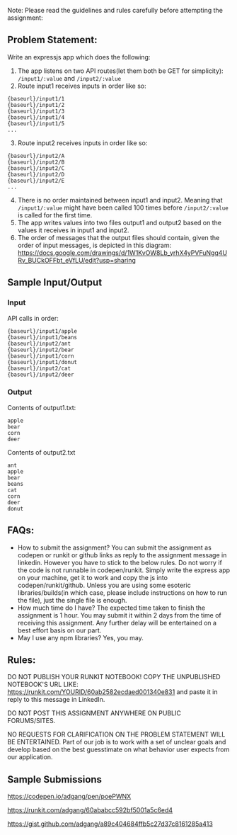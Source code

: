 Note: Please read the guidelines and rules carefully before attempting the assignment:

## Problem Statement:
Write an expressjs app which does the following:
1. The app listens on two API routes(let them both be GET for simplicity): `/input1/:value` and `/input2/:value`
2. Route input1 receives inputs in order like so:
```
{baseurl}/input1/1
{baseurl}/input1/2
{baseurl}/input1/3
{baseurl}/input1/4
{baseurl}/input1/5
...
```
3. Route input2 receives inputs in order like so:
```
{baseurl}/input2/A
{baseurl}/input2/B
{baseurl}/input2/C
{baseurl}/input2/D
{baseurl}/input2/E
...
```
4. There is no order maintained between input1 and input2. Meaning that `/input1/:value` might have been called 100 times before `/input2/:value` is called for the first time.
5. The app writes values into two files output1 and output2 based on the values it receives in input1 and input2.
6. The order of messages that the output files should contain, given the order of input messages, is depicted in this diagram:
https://docs.google.com/drawings/d/1W1KvOW8Lb_yrhX4yPVFuNgq4URv_BUCkOFFbt_eVfLU/edit?usp=sharing 

## Sample Input/Output
### Input
API calls in order:
```
{baseurl}/input1/apple
{baseurl}/input1/beans
{baseurl}/input2/ant
{baseurl}/input2/bear
{baseurl}/input1/corn
{baseurl}/input1/donut
{baseurl}/input2/cat
{baseurl}/input2/deer
```

### Output
Contents of output1.txt:
```
apple
bear
corn
deer
```

Contents of output2.txt
```
ant 
apple
bear
beans
cat
corn
deer
donut
```

## FAQs:
- How to submit the assignment?
    You can submit the assignment as codepen or runkit or github links as reply to the assignment message in linkedin. However you have to stick to the below rules. Do not worry if the code is not runnable in codepen/runkit. Simply write the express app on your machine, get it to work and copy the js into codepen/runkit/github. Unless you are using some esoteric libraries/builds(in which case, please include instructions on how to run the file), just the single file is enough.
- How much time do I have?
    The expected time taken to finish the assignment is 1 hour. You may submit it within 2 days from the time of receiving this assignment. Any further delay will be entertained on a best effort basis on our part.
- May I use any npm libraries?
    Yes, you may.

## Rules:
DO NOT PUBLISH YOUR RUNKIT NOTEBOOK! COPY THE UNPUBLISHED NOTEBOOK'S URL LIKE:
https://runkit.com/YOURID/60ab2582ecdaed001340e831
and paste it in reply to this message in LinkedIn.

DO NOT POST THIS ASSIGNMENT ANYWHERE ON PUBLIC FORUMS/SITES.

NO REQUESTS FOR CLARIFICATION ON THE PROBLEM STATEMENT WILL BE ENTERTAINED. Part of our job is to work with a set of unclear goals and develop based on the best guesstimate on what behavior user expects from our application.

## Sample Submissions

https://codepen.io/adgang/pen/poePWNX

https://runkit.com/adgang/60ababcc592bf5001a5c6ed4

https://gist.github.com/adgang/a89c404684ffb5c27d37c8161285a413